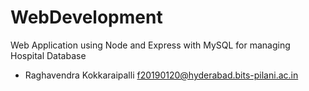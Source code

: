 # WebDevelopment
Web Application using Node and Express with MySQL for managing Hospital Database
- Raghavendra Kokkaraipalli
  f20190120@hyderabad.bits-pilani.ac.in
